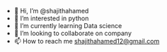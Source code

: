 - 👋 Hi, I’m @shajithahamed
- 👀 I’m interested in python 
- 🌱 I’m currently learning Data science
- 💞️ I’m looking to collaborate on company
- 📫 How to reach me shajithahamed12@gmail.com 

<!---
shajithahamed/shajithahamed is a ✨ special ✨ repository because its `README.md` (this file) appears on your GitHub profile.
You can click the Preview link to take a look at your changes.
--->
